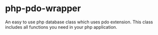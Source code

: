 # php-pdo-wrapper
An easy to use php database class which uses pdo extension. This class includes all functions you need in your php application.
